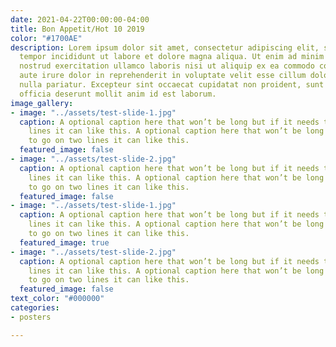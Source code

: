 ```yaml
---
date: 2021-04-22T00:00:00-04:00
title: Bon Appetit/Hot 10 2019
color: "#1700AE"
description: Lorem ipsum dolor sit amet, consectetur adipiscing elit, sed do eiusmod
  tempor incididunt ut labore et dolore magna aliqua. Ut enim ad minim veniam, quis
  nostrud exercitation ullamco laboris nisi ut aliquip ex ea commodo consequat. Duis
  aute irure dolor in reprehenderit in voluptate velit esse cillum dolore eu fugiat
  nulla pariatur. Excepteur sint occaecat cupidatat non proident, sunt in culpa qui
  officia deserunt mollit anim id est laborum.
image_gallery:
- image: "../assets/test-slide-1.jpg"
  caption: A optional caption here that won’t be long but if it needs to go on two
    lines it can like this. A optional caption here that won’t be long but if it needs
    to go on two lines it can like this.
  featured_image: false
- image: "../assets/test-slide-2.jpg"
  caption: A optional caption here that won’t be long but if it needs to go on two
    lines it can like this. A optional caption here that won’t be long but if it needs
    to go on two lines it can like this.
  featured_image: false
- image: "../assets/test-slide-1.jpg"
  caption: A optional caption here that won’t be long but if it needs to go on two
    lines it can like this. A optional caption here that won’t be long but if it needs
    to go on two lines it can like this.
  featured_image: true
- image: "../assets/test-slide-2.jpg"
  caption: A optional caption here that won’t be long but if it needs to go on two
    lines it can like this. A optional caption here that won’t be long but if it needs
    to go on two lines it can like this.
  featured_image: false
text_color: "#000000"
categories:
- posters

---
```

